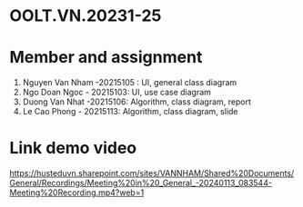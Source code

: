# OOLT.VN.20231-25
# Member and assignment
1. Nguyen Van Nham -20215105 : UI, general class diagram
2. Ngo Doan Ngoc - 20215103: UI, use case diagram
3. Duong Van Nhat -20215106: Algorithm, class diagram, report
4. Le Cao Phong - 20215113: Algorithm, class diagram, slide
# Link demo video

https://husteduvn.sharepoint.com/sites/VANNHAM/Shared%20Documents/General/Recordings/Meeting%20in%20_General_-20240113_083544-Meeting%20Recording.mp4?web=1
